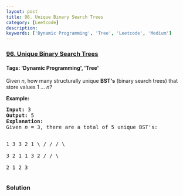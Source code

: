 ```yaml
---
layout: post
title: 96. Unique Binary Search Trees
category: [Leetcode]
description: 
keywords: ['Dynamic Programming', 'Tree', 'Leetcode', 'Medium']
---
```

### [96. Unique Binary Search Trees](https://leetcode.com/problems/unique-binary-search-trees)

#### Tags: 'Dynamic Programming', 'Tree'

<div class="content__u3I1 question-content__JfgR"><div><p>Given <em>n</em>, how many structurally unique <strong>BST's</strong> (binary search trees) that store values 1 ... <em>n</em>?</p>
<p><strong>Example:</strong></p>
<pre><strong>Input:</strong> 3
<strong>Output:</strong> 5
<strong>Explanation:
</strong>Given <em>n</em> = 3, there are a total of 5 unique BST's:

   1         3     3      2      1
    \       /     /      / \      \
     3     2     1      1   3      2
    /     /       \                 \
   2     1         2                 3
</pre>
</div></div>

### Solution
